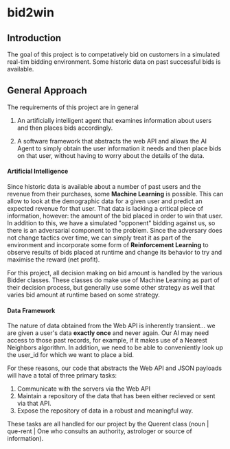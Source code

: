 # bid2win
## Introduction
The goal of this project is to competatively bid on customers in a simulated real-tim bidding environment. Some historic data on past successful bids is available.

## General Approach
The requirements of this project are in general
1. An artificially intelligent agent that examines information about users and then places bids accordingly.

2. A software framework that abstracts the web API and allows the AI Agent to simply obtain the user information it needs and then place bids on that user, without having to worry about the details of the data.

#### Artificial Intelligence
Since historic data is available about a number of past users and the revenue from their purchases, some **Machine Learning** is possible. This can allow to look at the demographic data for a given user and predict an expected revenue for that user. That data is lacking a critical piece of information, however: the amount of the bid placed in order to win that user. In addition to this, we have a simulated "opponent" bidding against us, so there is an adversarial component to the problem. Since the adversary does not change tactics over time, we can simply treat it as part of the environment and incorporate some form of **Reinforcement Learning** to observe results of bids placed at runtime and change its behavior to try and maximise the reward (net profit).

For this project, all decision making on bid amount is handled by the various Bidder classes. These classes do make use of Machine Learning as part of their decision process, but generally use some other strategy as well that varies bid amount at runtime based on some strategy.

#### Data Framework
The nature of data obtained from the Web API is inherently transient... we are given a user's data **exactly once** and never again. Our AI may need access to those past records, for example, if it makes use of a Nearest Neighbors algorithm. In addition, we need to be able to conveniently look up the user_id for which we want to place a bid.

For these reasons, our code that abstracts the Web API and JSON payloads will have a total of three primary tasks:
1. Communicate with the servers via the Web API
2. Maintain a repository of the data that has been either recieved or sent via that API.
3. Expose the repository of data in a robust and meaningful way.

These tasks are all handled for our project by the Querent class (noun | que-rent | One who consults an authority, astrologer or source of information).
